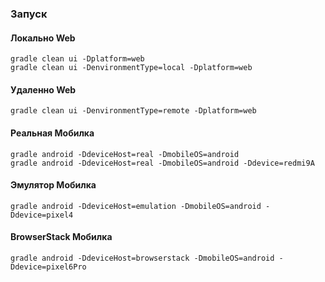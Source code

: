 
### Запуск

#### Локально Web
```
gradle clean ui -Dplatform=web
gradle clean ui -DenvironmentType=local -Dplatform=web
```
#### Удаленно Web
```
gradle clean ui -DenvironmentType=remote -Dplatform=web
```

#### Реальная Мобилка
```
gradle android -DdeviceHost=real -DmobileOS=android
gradle android -DdeviceHost=real -DmobileOS=android -Ddevice=redmi9A
```
#### Эмулятор Мобилка
```
gradle android -DdeviceHost=emulation -DmobileOS=android -Ddevice=pixel4
```
#### BrowserStack Мобилка
```
gradle android -DdeviceHost=browserstack -DmobileOS=android -Ddevice=pixel6Pro
```